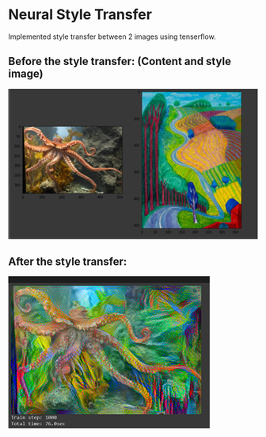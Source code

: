 # Neural Style Transfer

Implemented style transfer between 2 images using tenserflow.

## Before the style transfer: (Content and style image)


![Before Training](before.png "Before Training")

## After the style transfer:


![After Training](after.png "After Training")
